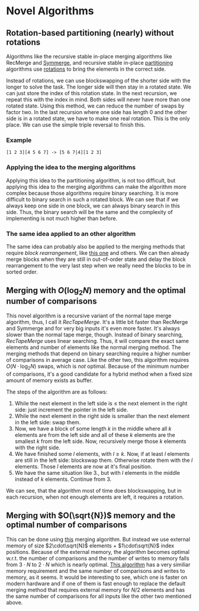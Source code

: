 # Novel Algorithms

##  Rotation-based partitioning (nearly) without rotations

Algorithms like the recursive stable in-place merging algorithms like RecMerge and [Symmerge](http://itbe.hanyang.ac.kr/ak/papers/esa2004.pdf), and recursive stable in-place [partitioning](https://en.cppreference.com/w/cpp/algorithm/stable_partition) algorithms use [rotations](https://github.com/scandum/rotate) to bring the elements in the correct side.

Instead of rotations, we can use blockswapping of the shorter side with the longer to solve the task. The longer side will then stay in a rotated state. We can just store the index of this rotation state.
In the next recursion, we repeat this with the index in mind. Both sides will never have more than one rotated state. Using this method, we can reduce the number of swaps by factor two.
In the last recursion where one side has length 0 and the other side is in a rotated state, we have to make one real rotation. This is the only place. We can use the simple triple reversal to finish this.

### Example
```
[1 2 3][4 5 6 7] -> [5 6 7|4][1 2 3]
```

### Applying the idea to the merging algorithms
Applying this idea to the partitioning algorithm, is not too difficult, but applying this idea to the merging algorithms can make the algorithm more complex because those algorithms require binary searching.
It is more difficult to binary search in such a rotated block. We can see that if we always keep one side in one block, we can always binary search in this side. Thus, the binary search will be the same and the complexity of implementing is not much higher than before.

### The same idea applied to an other algorithm
The same idea can probably also be applied to the merging methods that require _block rearrangement_, like [this one](https://academic.oup.com/comjnl/article-pdf/30/4/372/1068585/300372.pdf) and others. We can then already merge blocks when they are still in out-of-order state and delay the block rearrangement to the very last step when we really need the blocks to be in sorted order. 

## Merging with $O(\log_2{N})$ memory and the optimal number of comparisons
This novel algorithm is a recursive variant of the normal tape merge algorithm, thus, I call it _RecTapeMerge_. It's a little bit faster than RecMerge and Symmerge and for very big inputs it's even more faster. It's always slower than the normal tape merge, though.
Instead of binary searching, _RecTapeMerge_ uses linear searching. Thus, it will compare the exact same elements and number of elements like the normal merging method. The merging methods that depend on binary searching require a higher number of comparisons in average case. Like the other two, this algorithm requires $O(N\cdot\log_2{N})$ swaps, which is _not_ optimal. Because of the minimum number of comparisons, it's a good candidate for a hybrid method when a fixed size amount of memory exists as buffer.

The steps of the algorithm are as follows: 

1. While the next element in the left side is $\leq$ the next element in the right side: just increment the pointer in the left side.
2. While the next element in the right side is smaller than the next element in the left side: swap them.
3. Now, we have a block of some length $k$ in the middle where all $k$ elements are from the left side and all of these $k$ elements are the smallest $k$ from the left side.
   Now, recursively merge those $k$ elements with the right side.
4. We have finished some $l$ elements, with $l\geq k$. Now, if at least $l$ elements are still in the left side: blockswap them. Otherwise rotate them with the $l$ elements.
   Those $l$ elements are now at it's final position.
5. We have the same situation like 3., but with $l$ elements in the middle instead of $k$ elements. Continue from 3.

We can see, that the algorithm most of time does blockswapping, but in each recursion, when not enough elements are left, it requires a rotation.

## Merging with $O(\sqrt{N})$ memory and the optimal number of comparisons
This can be done using [this](https://www.sciencedirect.com/science/article/abs/pii/S002001900500339X) merging algorithm. But instead we use external memory of size $2\cdot\sqrt{N}$ elements + $1\cdot\sqrt{N}$ index positions.
Because of the external memory, the algorithm becomes optimal w.r.t. the number of comparisons and the number of writes to memory falls from $3\cdot N$ to $2\cdot N$ which is nearly optimal.
[This algorithm](https://academic.oup.com/comjnl/article-pdf/30/4/372/1068585/300372.pdf) has a very similiar memory requirement and the same number of comparisons and writes to memory, as it seems.
It would be interesting to see, which one is faster on modern hardware and if one of them is fast enough to replace the default merging method that requires external memory for $N/2$ elements and has the same number of comparisons for all inputs like the other two mentioned above. 
